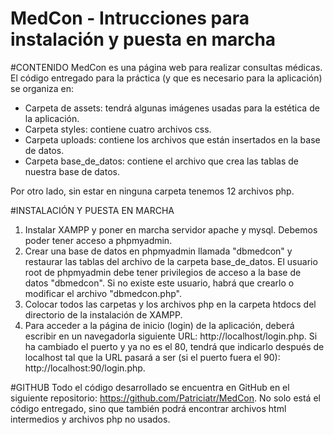 # MedCon - Intrucciones para instalación y puesta en marcha

#CONTENIDO
MedCon es una página web para realizar consultas médicas. El código entregado para la práctica (y que es necesario para la aplicación) se organiza en:

- Carpeta de assets: tendrá algunas imágenes usadas para la estética de la aplicación.
- Carpeta styles: contiene cuatro archivos css.
- Carpeta uploads: contiene los archivos que están insertados en la base de datos. 
- Carpeta base_de_datos: contiene el archivo que crea las tablas de nuestra base de datos.

Por otro lado, sin estar en ninguna carpeta tenemos 12 archivos php.

#INSTALACIÓN Y PUESTA EN MARCHA
1. Instalar XAMPP y poner en marcha servidor apache y mysql. Debemos poder tener acceso a phpmyadmin.
2. Crear una base de datos en phpmyadmin llamada "dbmedcon" y restaurar las tablas del archivo de la carpeta base_de_datos. El usuario root de phpmyadmin debe tener privilegios de acceso a la base de datos "dbmedcon". Si no existe este usuario, habrá que crearlo o modificar el archivo "dbmedcon.php".
3. Colocar todos las carpetas y los archivos php en la carpeta htdocs del directorio de la instalación de XAMPP.
4. Para acceder a la página de inicio (login) de la aplicación, deberá escribir en un navegadorla siguiente URL: http://localhost/login.php. Si ha cambiado el puerto y ya no es el 80, tendrá que indicarlo después de localhost tal que la URL pasará a ser (si el puerto fuera el 90): http://localhost:90/login.php.

#GITHUB
Todo el código desarrollado se encuentra en GitHub en el siguiente repositorio: https://github.com/Patriciatr/MedCon. No solo está el código entregado, sino que también podrá encontrar archivos html intermedios y archivos php no usados.
